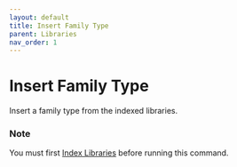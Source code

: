 ```yaml
---
layout: default
title: Insert Family Type
parent: Libraries
nav_order: 1
---
```


# Insert Family Type
Insert a family type from the indexed libraries.

### Note
You must first [Index Libraries](Index_Libraries.html) before running this 
command.
